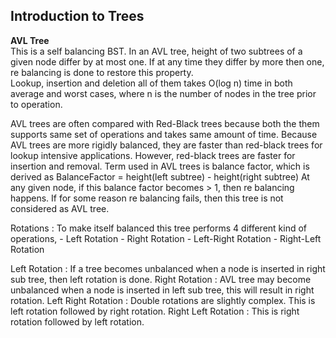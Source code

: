 ## Introduction to Trees

**AVL Tree**  
This is a self balancing BST. In an AVL tree, height of two subtrees of a given node differ by at most one. If at any time they differ by more then one, re balancing is done to restore this property.  
Lookup, insertion and deletion all of them takes O(log n) time in both average and worst cases, where n is the number of nodes in the tree prior to operation.   

AVL trees are often compared with Red-Black trees because both the them supports same set of operations and takes same amount of time.
Because AVL trees are more rigidly balanced, they are faster than red-black trees for lookup intensive applications. However, red-black trees are faster for insertion and removal.
Term used in AVL trees is balance factor, which is derived as
	BalanceFactor = height(left subtree) - height(right subtree)
At any given node, if this balance factor becomes > 1, then re balancing happens. If for some reason re balancing fails, then this tree is not considered as AVL tree.


Rotations :
To make itself balanced this tree performs 4 different kind of operations, 
	- Left Rotation
	- Right Rotation
	- Left-Right Rotation
	- Right-Left Rotation
	
Left Rotation : If a tree becomes unbalanced when a node is inserted in right sub tree, then left rotation is done.
Right Rotation : AVL tree may become unbalanced when a node is inserted in left sub tree, this will result in right rotation.
Left Right Rotation : Double rotations are slightly complex. This is left rotation followed by right rotation. 
Right Left Rotation : This is right rotation followed by left rotation.

	
